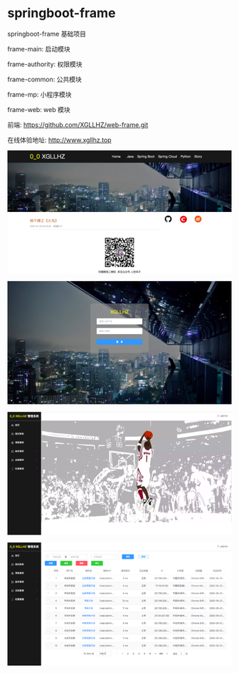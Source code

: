 # springboot-frame
springboot-frame 基础项目

frame-main:   启动模块

frame-authority:   权限模块

frame-common:   公共模块

frame-mp:   小程序模块

frame-web:   web 模块

前端: https://github.com/XGLLHZ/web-frame.git

在线体验地址: http://www.xgllhz.top

![首页](https://github.com/XGLLHZ/springboot-frame/blob/master/static/index.png)

![登录页](https://github.com/XGLLHZ/springboot-frame/blob/master/static/login.png)

![管理系统首页](https://github.com/XGLLHZ/springboot-frame/blob/master/static/adminindex.png)

![日志页](https://github.com/XGLLHZ/springboot-frame/blob/master/static/log.png)



